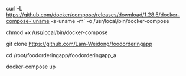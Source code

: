 curl -L https://github.com/docker/compose/releases/download/1.28.5/docker-compose-`uname -s`-`uname -m` -o /usr/local/bin/docker-compose

chmod +x /usr/local/bin/docker-compose

git clone https://github.com/Lam-Weidong/foodorderingapp

cd /root/foodorderingapp/foodorderingapp_a

docker-compose up

